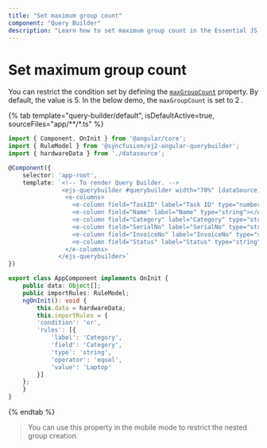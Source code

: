 ```yaml
---
title: "Set maximum group count"
component: "Query Builder"
description: "Learn how to set maximum group count in the Essential JS 2 QueryBuilder control."
---
```


# Set maximum group count

You can restrict the condition set by defining the [`maxGroupCount`](https://ej2.syncfusion.com/vue/documentation/api/query-builder/#maxgroupcount) property. By default, the value is 5. In the below demo, the `maxGroupCount` is set to 2 .

{% tab template="query-builder/default", isDefaultActive=true, sourceFiles="app/**/*.ts" %}

```typescript
import { Component, OnInit } from '@angular/core';
import { RuleModel } from '@syncfusion/ej2-angular-querybuilder';
import { hardwareData } from './datasource';

@Component({
    selector: 'app-root',
    template: `<!-- To render Query Builder. -->
               <ejs-querybuilder #querybuilder width="70%" [dataSource]="data" [rule]="importRules" maxGroupCount=2>
                <e-columns>
                  <e-column field="TaskID" label="Task ID" type="number"></e-column>
                  <e-column field="Name" label="Name" type="string"></e-column>
                  <e-column field="Category" label="Category" type="string"></e-column>
                  <e-column field="SerialNo" label="SerialNo" type="string"></e-column>
                  <e-column field="InvoiceNo" label="InvoiceNo" type="string"></e-column>
                  <e-column field="Status" label="Status" type="string"></e-column>
                </e-columns>
              </ejs-querybuilder>`
})

export class AppComponent implements OnInit {
    public data: Object[];
    public importRules: RuleModel;
    ngOnInit(): void {
        this.data = hardwareData;
        this.importRules = {
        'condition': 'or',
        'rules': [{
            'label': 'Category',
            'field': 'Category',
            'type': 'string',
            'operator': 'equal',
            'value': 'Laptop'
        }]
    };
    }
}

```

{% endtab %}

> You can use this property in the mobile mode to restrict the nested group creation.
